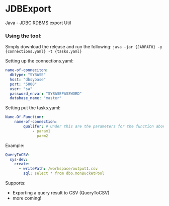 # JDBExport
Java - JDBC RDBMS export Util

### Using the tool:
Simply download the release and run the following: `java -jar {JARPATH} -y {connections.yaml} -t {tasks.yaml}`

Setting up the connections.yaml:
```yaml
name-of-conneciton:
  dbtype: "SYBASE"
  host: "dbsybase"
  port: "5000"
  user: "sa"
  password_envar: "SYBASEPASSWORD"
  database_name: "master"
```

Setting put the tasks.yaml:
```yaml
Name-Of-Function:
    name-of-connection:
        qualifer: # Under this are the parameters for the function above
            - param1
              parm2
```

Example:
```yaml
QueryToCSV:
  sys-dev:
    create:
      - writePath: /workspace/output1.csv
        sql: select * from dbo.monBucketPool
```

Supports:
-  Exporting a query result to CSV (QueryToCSV)
- more coming!